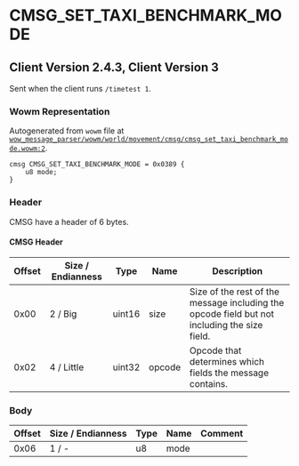 # CMSG_SET_TAXI_BENCHMARK_MODE

## Client Version 2.4.3, Client Version 3

Sent when the client runs `/timetest 1`.

### Wowm Representation

Autogenerated from `wowm` file at [`wow_message_parser/wowm/world/movement/cmsg/cmsg_set_taxi_benchmark_mode.wowm:2`](https://github.com/gtker/wow_messages/tree/main/wow_message_parser/wowm/world/movement/cmsg/cmsg_set_taxi_benchmark_mode.wowm#L2).
```rust,ignore
cmsg CMSG_SET_TAXI_BENCHMARK_MODE = 0x0389 {
    u8 mode;
}
```
### Header

CMSG have a header of 6 bytes.

#### CMSG Header

| Offset | Size / Endianness | Type   | Name   | Description |
| ------ | ----------------- | ------ | ------ | ----------- |
| 0x00   | 2 / Big           | uint16 | size   | Size of the rest of the message including the opcode field but not including the size field.|
| 0x02   | 4 / Little        | uint32 | opcode | Opcode that determines which fields the message contains.|

### Body

| Offset | Size / Endianness | Type | Name | Comment |
| ------ | ----------------- | ---- | ---- | ------- |
| 0x06 | 1 / - | u8 | mode |  |

